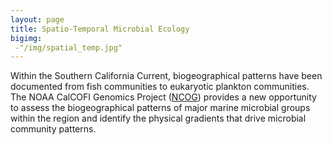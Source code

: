 ```yaml
---
layout: page
title: Spatio-Temporal Microbial Ecology
bigimg:
 -"/img/spatial_temp.jpg"
---
```


Within the Southern California Current, biogeographical patterns have been documented from fish communities to eukaryotic plankton communities. The NOAA CalCOFI Genomics Project ([NCOG](https://calcofi.org/field-work/bottle-sampling/ncog-project/525-noaa-calcofi-genomics-project.html)) provides a new opportunity to assess the biogeographical patterns of major marine microbial groups within the region and identify the physical gradients that drive microbial community patterns.

